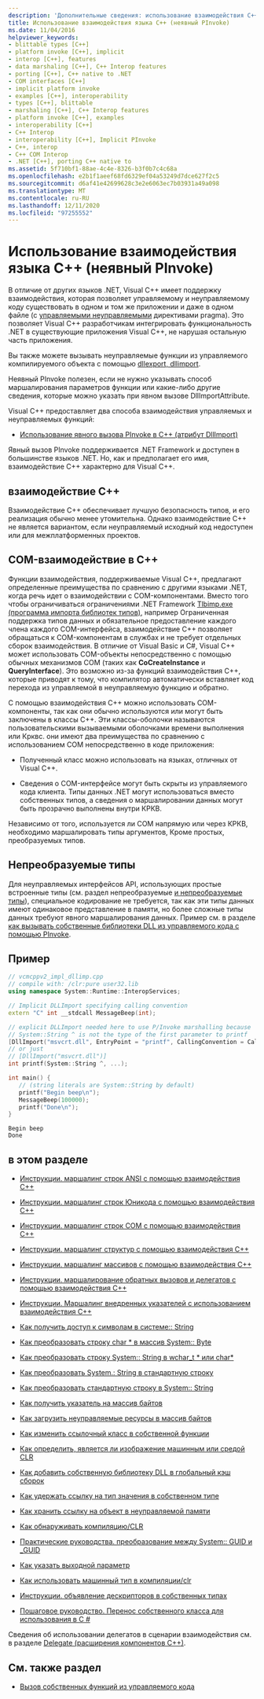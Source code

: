 ```yaml
---
description: 'Дополнительные сведения: использование взаимодействия C++ (неявный PInvoke)'
title: Использование взаимодействия языка C++ (неявный PInvoke)
ms.date: 11/04/2016
helpviewer_keywords:
- blittable types [C++]
- platform invoke [C++], implicit
- interop [C++], features
- data marshaling [C++], C++ Interop features
- porting [C++], C++ native to .NET
- COM interfaces [C++]
- implicit platform invoke
- examples [C++], interoperability
- types [C++], blittable
- marshaling [C++], C++ Interop features
- platform invoke [C++], examples
- interoperability [C++]
- C++ Interop
- interoperability [C++], Implicit PInvoke
- C++, interop
- C++ COM Interop
- .NET [C++], porting C++ native to
ms.assetid: 5f710bf1-88ae-4c4e-8326-b3f0b7c4c68a
ms.openlocfilehash: e2b1f1aeef68fd6329ef04a53249d7dce627f2c5
ms.sourcegitcommit: d6af41e42699628c3e2e6063ec7b03931a49a098
ms.translationtype: MT
ms.contentlocale: ru-RU
ms.lasthandoff: 12/11/2020
ms.locfileid: "97255552"
---
```

# <a name="using-c-interop-implicit-pinvoke"></a>Использование взаимодействия языка C++ (неявный PInvoke)

В отличие от других языков .NET, Visual C++ имеет поддержку взаимодействия, которая позволяет управляемому и неуправляемому коду существовать в одном и том же приложении и даже в одном файле (с [управляемыми неуправляемыми](../preprocessor/managed-unmanaged.md) директивами pragma). Это позволяет Visual C++ разработчикам интегрировать функциональность .NET в существующие приложения Visual C++, не нарушая остальную часть приложения.

Вы также можете вызывать неуправляемые функции из управляемого компилируемого объекта с помощью [dllexport, dllimport](../cpp/dllexport-dllimport.md).

Неявный PInvoke полезен, если не нужно указывать способ маршалирования параметров функции или какие-либо другие сведения, которые можно указать при явном вызове DllImportAttribute.

Visual C++ предоставляет два способа взаимодействия управляемых и неуправляемых функций:

- [Использование явного вызова PInvoke в C++ (атрибут DllImport)](../dotnet/using-explicit-pinvoke-in-cpp-dllimport-attribute.md)

Явный вызов PInvoke поддерживается .NET Framework и доступен в большинстве языков .NET. Но, как и предполагает его имя, взаимодействие C++ характерно для Visual C++.

## <a name="c-interop"></a>взаимодействие C++

Взаимодействие C++ обеспечивает лучшую безопасность типов, и его реализация обычно менее утомительна. Однако взаимодействие C++ не является вариантом, если неуправляемый исходный код недоступен или для межплатформенных проектов.

## <a name="c-com-interop"></a>COM-взаимодействие в C++

Функции взаимодействия, поддерживаемые Visual C++, предлагают определенные преимущества по сравнению с другими языками .NET, когда речь идет о взаимодействии с COM-компонентами. Вместо того чтобы ограничиваться ограничениями .NET Framework [Tlbimp.exe (программа импорта библиотек типов)](/dotnet/framework/tools/tlbimp-exe-type-library-importer), например Ограниченная поддержка типов данных и обязательное предоставление каждого члена каждого COM-интерфейса, взаимодействие C++ позволяет обращаться к COM-компонентам в службах и не требует отдельных сборок взаимодействия. В отличие от Visual Basic и C#, Visual C++ может использовать COM-объекты непосредственно с помощью обычных механизмов COM (таких как **CoCreateInstance** и **QueryInterface**). Это возможно из-за функций взаимодействия C++, которые приводят к тому, что компилятор автоматически вставляет код перехода из управляемой в неуправляемую функцию и обратно.

С помощью взаимодействия C++ можно использовать COM-компоненты, так как они обычно используются или могут быть заключены в классы C++. Эти классы-оболочки называются пользовательскими вызываемыми оболочками времени выполнения или Крквс. они имеют два преимущества по сравнению с использованием COM непосредственно в коде приложения:

- Полученный класс можно использовать на языках, отличных от Visual C++.

- Сведения о COM-интерфейсе могут быть скрыты из управляемого кода клиента. Типы данных .NET могут использоваться вместо собственных типов, а сведения о маршалировании данных могут быть прозрачно выполнены внутри КРКВ.

Независимо от того, используется ли COM напрямую или через КРКВ, необходимо маршалировать типы аргументов, Кроме простых, преобразуемых типов.

## <a name="blittable-types"></a>Непреобразуемые типы

Для неуправляемых интерфейсов API, использующих простые встроенные типы (см. раздел непреобразуемые [и непреобразуемые типы](/dotnet/framework/interop/blittable-and-non-blittable-types)), специальное кодирование не требуется, так как эти типы данных имеют одинаковое представление в памяти, но более сложные типы данных требуют явного маршалирования данных. Пример см. в разделе [как вызывать собственные библиотеки DLL из управляемого кода с помощью PInvoke](../dotnet/how-to-call-native-dlls-from-managed-code-using-pinvoke.md).

## <a name="example"></a>Пример

```cpp
// vcmcppv2_impl_dllimp.cpp
// compile with: /clr:pure user32.lib
using namespace System::Runtime::InteropServices;

// Implicit DLLImport specifying calling convention
extern "C" int __stdcall MessageBeep(int);

// explicit DLLImport needed here to use P/Invoke marshalling because
// System::String ^ is not the type of the first parameter to printf
[DllImport("msvcrt.dll", EntryPoint = "printf", CallingConvention = CallingConvention::Cdecl,  CharSet = CharSet::Ansi)]
// or just
// [DllImport("msvcrt.dll")]
int printf(System::String ^, ...);

int main() {
   // (string literals are System::String by default)
   printf("Begin beep\n");
   MessageBeep(100000);
   printf("Done\n");
}
```

```Output
Begin beep
Done
```

## <a name="in-this-section"></a>в этом разделе

- [Инструкции. маршалинг строк ANSI с помощью взаимодействия C++](../dotnet/how-to-marshal-ansi-strings-using-cpp-interop.md)

- [Инструкции. маршалинг строк Юникода с помощью взаимодействия C++](../dotnet/how-to-marshal-unicode-strings-using-cpp-interop.md)

- [Инструкции. маршалинг строк COM с помощью взаимодействия C++](../dotnet/how-to-marshal-com-strings-using-cpp-interop.md)

- [Инструкции. маршалинг структур с помощью взаимодействия C++](../dotnet/how-to-marshal-structures-using-cpp-interop.md)

- [Инструкции. маршалинг массивов с помощью взаимодействия C++](../dotnet/how-to-marshal-arrays-using-cpp-interop.md)

- [Инструкции. маршалирование обратных вызовов и делегатов с помощью взаимодействия C++](../dotnet/how-to-marshal-callbacks-and-delegates-by-using-cpp-interop.md)

- [Инструкции. Маршалинг внедренных указателей с использованием взаимодействия C++](../dotnet/how-to-marshal-embedded-pointers-using-cpp-interop.md)

- [Как получить доступ к символам в системе:: String](../dotnet/how-to-access-characters-in-a-system-string.md)

- [Как преобразовать строку char * в массив System:: Byte](../dotnet/how-to-convert-char-star-string-to-system-byte-array.md)

- [Как преобразовать строку System:: String в wchar_t * или char\*](../dotnet/how-to-convert-system-string-to-wchar-t-star-or-char-star.md)

- [Как преобразовать System.: String в стандартную строку](../dotnet/how-to-convert-system-string-to-standard-string.md)

- [Как преобразовать стандартную строку в System:: String](../dotnet/how-to-convert-standard-string-to-system-string.md)

- [Как получить указатель на массив байтов](../dotnet/how-to-obtain-a-pointer-to-byte-array.md)

- [Как загрузить неуправляемые ресурсы в массив байтов](../dotnet/how-to-load-unmanaged-resources-into-a-byte-array.md)

- [Как изменить ссылочный класс в собственной функции](../dotnet/how-to-modify-reference-class-in-a-native-function.md)

- [Как определить, является ли изображение машинным или средой CLR](../dotnet/how-to-determine-if-an-image-is-native-or-clr.md)

- [Как добавить собственную библиотеку DLL в глобальный кэш сборок](../dotnet/how-to-add-native-dll-to-global-assembly-cache.md)

- [Как удержать ссылку на тип значения в собственном типе](../dotnet/how-to-hold-reference-to-value-type-in-native-type.md)

- [Как хранить ссылку на объект в неуправляемой памяти](../dotnet/how-to-hold-object-reference-in-unmanaged-memory.md)

- [Как обнаруживать компиляцию/CLR](../dotnet/how-to-detect-clr-compilation.md)

- [Практические руководства. преобразование между System:: GUID и _GUID](../dotnet/how-to-convert-between-system-guid-and-guid.md)

- [Как указать выходной параметр](../dotnet/how-to-specify-an-out-parameter.md)

- [Как использовать машинный тип в компиляции/clr](../dotnet/how-to-use-a-native-type-in-a-clr-compilation.md)

- [Инструкции. объявление дескрипторов в собственных типах](../dotnet/how-to-declare-handles-in-native-types.md)

- [Пошаговое руководство. Перенос собственного класса для использования в C #](../dotnet/how-to-wrap-native-class-for-use-by-csharp.md)

Сведения об использовании делегатов в сценарии взаимодействия см. в разделе [Delegate (расширения компонентов C++)](../extensions/delegate-cpp-component-extensions.md).

## <a name="see-also"></a>См. также раздел

- [Вызов собственных функций из управляемого кода](../dotnet/calling-native-functions-from-managed-code.md)
